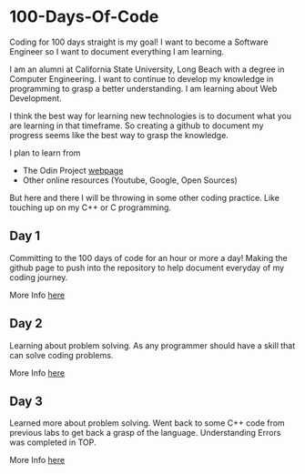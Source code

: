 # 100-Days-Of-Code
Coding for 100 days straight is my goal! I want to become a Software Engineer so I want to document everything I am learning.

I am an alumni at California State University, Long Beach with a degree in Computer Engineering.
I want to continue to develop my knowledge in programming to grasp a better understanding.
I am learning about Web Development.

I think the best way for learning new technologies is to document what you are learning in that timeframe. So creating a github to document
my progress seems like the best way to grasp the knowledge.

I plan to learn from 

- The Odin Project [webpage](https://www.theodinproject.com/)
- Other online resources (Youtube, Google, Open Sources)

But here and there I will be throwing in some other coding practice. Like touching up on my C++ or C programming.

## Day 1

Committing to the 100 days of code for an hour or more a day!
Making the github page to push into the repository to help document everyday of my coding journey.

More Info [here](100-Days-Of-Code/day1)

## Day 2

Learning about problem solving. As any programmer should have a skill that can solve coding problems.

More Info [here]()

## Day 3

Learned more about problem solving. Went back to some C++ code from previous labs to get back a grasp of the language.
Understanding Errors was completed in TOP.

More Info [here]()